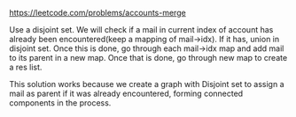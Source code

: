 https://leetcode.com/problems/accounts-merge

Use a disjoint set.
We will check if a mail in current index of account has already been encountered(keep a mapping of mail->idx). If it has, union in disjoint set.
Once this is done, go through each mail->idx map and add mail to its parent in a new map.
Once that is done, go through new map to create a res list.

This solution works because we create a graph with Disjoint set to assign a mail as parent if it was already encountered, 
forming connected components in the process.